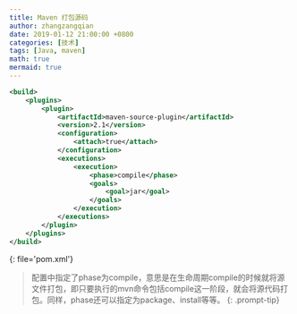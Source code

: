 ```yaml
---
title: Maven 打包源码
author: zhangzangqian
date: 2019-01-12 21:00:00 +0800
categories: [技术]
tags: [Java, maven]
math: true
mermaid: true
---
```


```xml
<build>
    <plugins>
        <plugin>
            <artifactId>maven-source-plugin</artifactId>
            <version>2.1</version>
            <configuration>
                <attach>true</attach>
            </configuration>
            <executions>
                <execution>
                    <phase>compile</phase>
                    <goals>
                        <goal>jar</goal>
                    </goals>
                </execution>
            </executions>
        </plugin>
    </plugins>
</build>
```
{: file='pom.xml'}

> 配置中指定了phase为compile，意思是在生命周期compile的时候就将源文件打包，即只要执行的mvn命令包括compile这一阶段，就会将源代码打包。同样，phase还可以指定为package、install等等。
{: .prompt-tip}